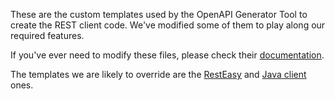 These are the custom templates used by the OpenAPI Generator Tool to create the REST client code. We've modified some of
them to play along our required features.

If you've ever need to modify these files, please check
their [documentation](https://openapi-generator.tech/docs/templating).

The templates we are likely to override are the [RestEasy](https://github.com/OpenAPITools/openapi-generator/tree/master/modules/openapi-generator/src/main/resources/Java/libraries/resteasy) and [Java client](https://github.com/OpenAPITools/openapi-generator/tree/master/modules/openapi-generator/src/main/resources/Java) ones.